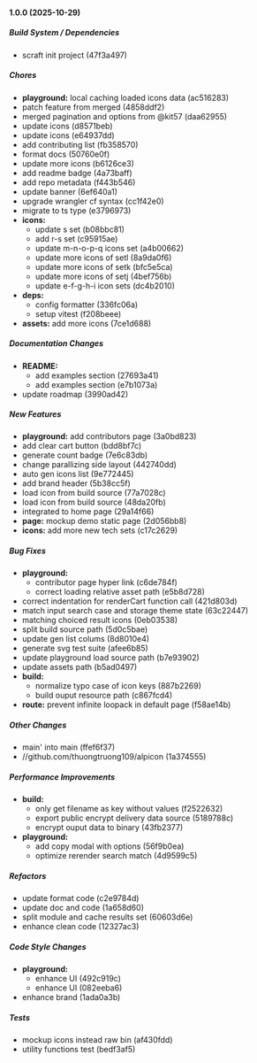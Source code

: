 #### 1.0.0 (2025-10-29)

##### Build System / Dependencies

*  scraft init project (47f3a497)

##### Chores

* **playground:**  local caching loaded icons data (ac516283)
*  patch feature from merged (4858ddf2)
*  merged pagination and options from @kit57 (daa62955)
*  update icons (d8571beb)
*  update icons (e64937dd)
*  add contributing list (fb358570)
*  format docs (50760e0f)
*  update more icons (b6126ce3)
*  add readme badge (4a73baff)
*  add repo metadata (f443b546)
*  update banner (6ef640a1)
*  upgrade wrangler cf syntax (cc1f42e0)
*  migrate to ts type (e3796973)
* **icons:**
  *  update s set (b08bbc81)
  *  add r-s set (c95915ae)
  *  update m-n-o-p-q icons set (a4b00662)
  *  update more icons of setl (8a9da0f6)
  *  update more icons of setk (bfc5e5ca)
  *  update more icons of setj (4bef756b)
  *  update e-f-g-h-i icon sets (dc4b2010)
* **deps:**
  *  config formatter (336fc06a)
  *  setup vitest (f208beee)
* **assets:**  add more icons (7ce1d688)

##### Documentation Changes

* **README:**
  *  add examples section (27693a41)
  *  add examples section (e7b1073a)
*  update roadmap (3990ad42)

##### New Features

* **playground:**  add contributors page (3a0bd823)
*  add clear cart button (bdd8bf7c)
*  generate count badge (7e6c83db)
*  change parallizing side layout (442740dd)
*  auto gen icons list (9e772445)
*  add brand header (5b38cc5f)
*  load icon from build source (77a7028c)
*  load icon from build source (48da20fb)
*  integrated to home page (29a14f66)
* **page:**  mockup demo static page (2d056bb8)
* **icons:**  add more new tech sets (c17c2629)

##### Bug Fixes

* **playground:**
  *  contributor page hyper link (c6de784f)
  *  correct loading relative asset path (e5b8d728)
*  correct indentation for renderCart function call (421d803d)
*  match input search case and storage theme state (63c22447)
*  matching choiced result icons (0eb03538)
*  split build source path (5d0c5bae)
*  update gen list colums (8d8010e4)
*  generate svg test suite (afee6b85)
*  update playground load source path (b7e93902)
*  update assets path (b5ad0497)
* **build:**
  *  normalize typo case of icon keys (887b2269)
  *  build ouput resource path (c867fcd4)
* **route:**  prevent infinite loopack in default page (f58ae14b)

##### Other Changes

* main' into main (ffef6f37)
* //github.com/thuongtruong109/alpicon (1a374555)

##### Performance Improvements

* **build:**
  *  only get filename as key without values (f2522632)
  *  export public encrypt delivery data source (5189788c)
  *  encrypt ouput data to binary (43fb2377)
* **playground:**
  *  add copy modal with options (56f9b0ea)
  *  optimize rerender search match (4d9599c5)

##### Refactors

*  update format code (c2e9784d)
*  update doc and code (1a658d60)
*  split module and cache results set (60603d6e)
*  enhance clean code (12327ac3)

##### Code Style Changes

* **playground:**
  *  enhance UI (492c919c)
  *  enhance UI (082eeba6)
*  enhance brand (1ada0a3b)

##### Tests

*  mockup icons instead raw bin (af430fdd)
*  utility functions test (bedf3af5)


